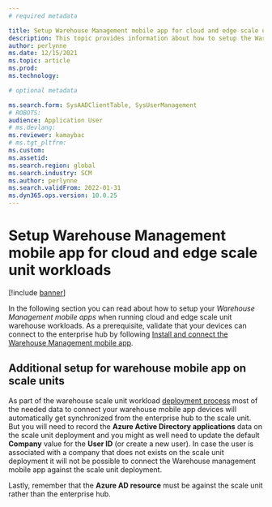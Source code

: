 ```yaml
---
# required metadata

title: Setup Warehouse Management mobile app for cloud and edge scale unit workloads
description: This topic provides information about how to setup the Warehouse management mobile app in warehouse management workloads.
author: perlynne
ms.date: 12/15/2021
ms.topic: article
ms.prod: 
ms.technology: 

# optional metadata

ms.search.form: SysAADClientTable, SysUserManagement
# ROBOTS: 
audience: Application User
# ms.devlang: 
ms.reviewer: kamaybac
# ms.tgt_pltfrm: 
ms.custom: 
ms.assetid:
ms.search.region: global
ms.search.industry: SCM
ms.author: perlynne
ms.search.validFrom: 2022-01-31
ms.dyn365.ops.version: 10.0.25
---
```


# Setup Warehouse Management mobile app for cloud and edge scale unit workloads

[!include [banner](../includes/banner.md)]

In the following section you can read about how to setup your _Warehouse Management mobile apps_ when running cloud and edge scale unit warehouse workloads.
As a prerequisite, validate that your devices can connect to the enterprise hub by following [Install and connect the Warehouse Management mobile app](../warehousing\install-configure-warehouse-management-app.md).

## Additional setup for warehouse mobile app on scale units

As part of the warehouse scale unit workload [deployment process](cloud-edge-landing-page.md#scale-unit-manager-portal) most of the needed data to connect your warehouse mobile app devices will automatically get synchronized from the enterprise hub to the scale unit. But you will need to record the **Azure Active Directory applications** data on the scale unit deployment and you might as well need to update the default **Company** value for the **User ID** (or create a new user). In case the user is associated with a company that does not exists on the scale unit deployment it will not be possible to connect the Warehouse management mobile app against the scale unit deployment.

Lastly, remember that the **Azure AD resource** must be against the scale unit rather than the enterprise hub.
